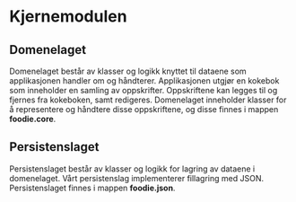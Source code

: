 # Kjernemodulen

## Domenelaget
Domenelaget består av klasser og logikk knyttet til dataene som applikasjonen handler om og håndterer.
Applikasjonen utgjør en kokebok som inneholder en samling av oppskrifter. Oppskriftene kan legges til og fjernes fra kokeboken, samt redigeres. Domenelaget inneholder klasser for å representere og håndtere disse oppskriftene, og disse finnes i mappen **foodie.core**.

## Persistenslaget
Persistenslaget består av klasser og logikk for lagring av dataene i domenelaget. Vårt persistenslag implementerer fillagring med JSON.
Persistenslaget finnes i mappen **foodie.json**.



